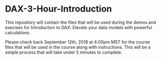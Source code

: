 # DAX-3-Hour-Introduction
This repository will contain the files that will be used during the demos and execises for Introduction to DAX: Elevate your data models with powerful calculations.

Please check back September 12th, 2018 at 4:00pm MST for the course files that will be used in the course along with instructions. This will be a simple process that will take under 5 minutes to complete.
